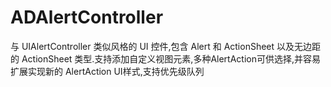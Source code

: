 # ADAlertController
与 UIAlertController 类似风格的 UI 控件,包含 Alert 和 ActionSheet 以及无边距的 ActionSheet 类型.支持添加自定义视图元素,多种AlertAction可供选择,并容易扩展实现新的 AlertAction UI样式,支持优先级队列
